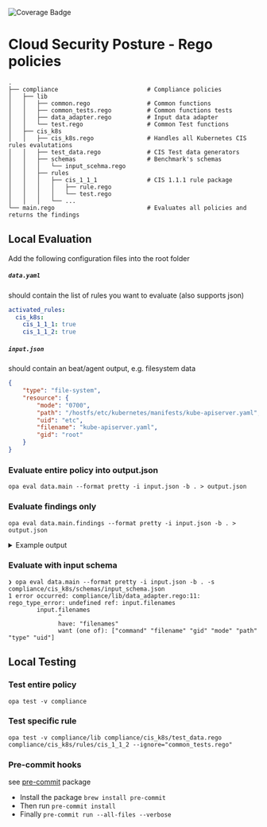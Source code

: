 ![Coverage Badge](https://img.shields.io/endpoint?url=https://gist.githubusercontent.com/oren-zohar/a7160df46e48dff45b24096de9302d38/raw/csp-security-policies_coverage.json)

# Cloud Security Posture - Rego policies
    .
    ├── compliance                         # Compliance policies
    │   ├── lib
    │   │   ├── common.rego                # Common functions
    │   │   ├── common_tests.rego          # Common functions tests
    │   │   ├── data_adapter.rego          # Input data adapter
    │   │   └── test.rego                  # Common Test functions
    │   ├── cis_k8s
    │   │   ├── cis_k8s.rego               # Handles all Kubernetes CIS rules evalutations
    │   │   ├── test_data.rego             # CIS Test data generators
    │   │   ├── schemas                    # Benchmark's schemas
    │   │   │   └── input_scehma.rego
    │   │   ├── rules
    │   │   │   ├── cis_1_1_1              # CIS 1.1.1 rule package
    │   │   │   │   ├── rule.rego
    │   │   │   │   └── test.rego
    │   │   │   └── ...
    └── main.rego                          # Evaluates all policies and returns the findings

## Local Evaluation
Add the following configuration files into the root folder
##### `data.yaml`
should contain the list of rules you want to evaluate (also supports json)

```yaml
activated_rules:
  cis_k8s:
    cis_1_1_1: true
    cis_1_1_2: true
```

##### `input.json`
should contain an beat/agent output, e.g. filesystem data

```json
{
    "type": "file-system",
    "resource": {
        "mode": "0700",
        "path": "/hostfs/etc/kubernetes/manifests/kube-apiserver.yaml",
        "uid": "etc",
        "filename": "kube-apiserver.yaml",
        "gid": "root"
    }
}
```

### Evaluate entire policy into output.json
```console
opa eval data.main --format pretty -i input.json -b . > output.json
```

### Evaluate findings only
```console
opa eval data.main.findings --format pretty -i input.json -b . > output.json
```

<details>
<summary>Example output</summary>

```json
{
  "findings": [
    {
      "result": {
        "evaluation": "failed",
        "evidence": {
          "filemode": "0700"
        }
      },
      "rule": {
        "benchmark": "CIS Kubernetes",
        "description": "The API server pod specification file controls various parameters that set the behavior of the API server. You should restrict its file permissions to maintain the integrity of the file. The file should be writable by only the administrators on the system.",
        "impact": "None",
        "name": "Ensure that the API server pod specification file permissions are set to 644 or more restrictive",
        "remediation": "chmod 644 /etc/kubernetes/manifests/kube-apiserver.yaml",
        "tags": [
          "CIS",
          "CIS v1.6.0",
          "Kubernetes",
          "CIS 1.1.1",
          "Master Node Configuration"
        ]
      }
    },
    {
      "result": {
        "evaluation": "passed",
        "evidence": {
          "gid": "root",
          "uid": "root"
        }
      },
      "rule": {
        "benchmark": "CIS Kubernetes",
        "description": "The API server pod specification file controls various parameters that set the behavior of the API server. You should set its file ownership to maintain the integrity of the file. The file should be owned by root:root.",
        "impact": "None",
        "name": "Ensure that the API server pod specification file ownership is set to root:root",
        "remediation": "chown root:root /etc/kubernetes/manifests/kube-apiserver.yaml",
        "tags": [
          "CIS",
          "CIS v1.6.0",
          "Kubernetes",
          "CIS 1.1.2",
          "Master Node Configuration"
        ]
      }
    }
  ],
  "resource": {
    "filename": "kube-apiserver.yaml",
    "gid": "root",
    "mode": "0700",
    "path": "/hostfs/etc/kubernetes/manifests/kube-apiserver.yaml",
    "type": "file-system",
    "uid": "root"
  }
}
```

</details>

### Evaluate with input schema

```console
❯ opa eval data.main --format pretty -i input.json -b . -s compliance/cis_k8s/schemas/input_schema.json
1 error occurred: compliance/lib/data_adapter.rego:11: rego_type_error: undefined ref: input.filenames
        input.filenames
              ^
              have: "filenames"
              want (one of): ["command" "filename" "gid" "mode" "path" "type" "uid"]

```
## Local Testing
### Test entire policy
```console
opa test -v compliance
```

### Test specific rule
```console
opa test -v compliance/lib compliance/cis_k8s/test_data.rego compliance/cis_k8s/rules/cis_1_1_2 --ignore="common_tests.rego"
```

### Pre-commit hooks
see [pre-commit](https://pre-commit.com/) package

- Install the package `brew install pre-commit`
- Then run `pre-commit install`
- Finally `pre-commit run --all-files --verbose`
